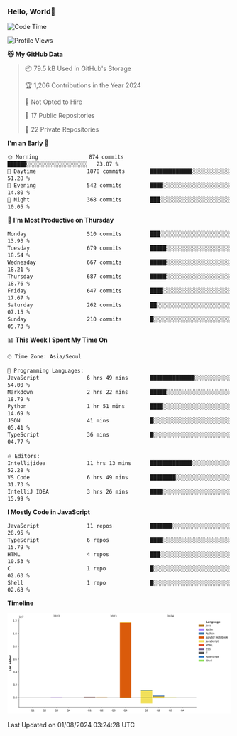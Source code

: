 
### Hello, World🐤

<!--START_SECTION:waka-->
![Code Time](http://img.shields.io/badge/Code%20Time-537%20hrs%2032%20mins-blue)

![Profile Views](http://img.shields.io/badge/Profile%20Views-44-blue)

**🐱 My GitHub Data** 

> 📦 79.5 kB Used in GitHub's Storage 
 > 
> 🏆 1,206 Contributions in the Year 2024
 > 
> 🚫 Not Opted to Hire
 > 
> 📜 17 Public Repositories 
 > 
> 🔑 22 Private Repositories 
 > 
**I'm an Early 🐤** 

```text
🌞 Morning                874 commits         ██████░░░░░░░░░░░░░░░░░░░   23.87 % 
🌆 Daytime                1878 commits        █████████████░░░░░░░░░░░░   51.28 % 
🌃 Evening                542 commits         ████░░░░░░░░░░░░░░░░░░░░░   14.80 % 
🌙 Night                  368 commits         ███░░░░░░░░░░░░░░░░░░░░░░   10.05 % 
```
📅 **I'm Most Productive on Thursday** 

```text
Monday                   510 commits         ███░░░░░░░░░░░░░░░░░░░░░░   13.93 % 
Tuesday                  679 commits         █████░░░░░░░░░░░░░░░░░░░░   18.54 % 
Wednesday                667 commits         █████░░░░░░░░░░░░░░░░░░░░   18.21 % 
Thursday                 687 commits         █████░░░░░░░░░░░░░░░░░░░░   18.76 % 
Friday                   647 commits         ████░░░░░░░░░░░░░░░░░░░░░   17.67 % 
Saturday                 262 commits         ██░░░░░░░░░░░░░░░░░░░░░░░   07.15 % 
Sunday                   210 commits         █░░░░░░░░░░░░░░░░░░░░░░░░   05.73 % 
```


📊 **This Week I Spent My Time On** 

```text
🕑︎ Time Zone: Asia/Seoul

💬 Programming Languages: 
JavaScript               6 hrs 49 mins       ██████████████░░░░░░░░░░░   54.00 % 
Markdown                 2 hrs 22 mins       █████░░░░░░░░░░░░░░░░░░░░   18.79 % 
Python                   1 hr 51 mins        ████░░░░░░░░░░░░░░░░░░░░░   14.69 % 
JSON                     41 mins             █░░░░░░░░░░░░░░░░░░░░░░░░   05.41 % 
TypeScript               36 mins             █░░░░░░░░░░░░░░░░░░░░░░░░   04.77 % 

🔥 Editors: 
Intellijidea             11 hrs 13 mins      █████████████░░░░░░░░░░░░   52.28 % 
VS Code                  6 hrs 49 mins       ████████░░░░░░░░░░░░░░░░░   31.73 % 
IntelliJ IDEA            3 hrs 26 mins       ████░░░░░░░░░░░░░░░░░░░░░   15.99 % 
```

**I Mostly Code in JavaScript** 

```text
JavaScript               11 repos            ███████░░░░░░░░░░░░░░░░░░   28.95 % 
TypeScript               6 repos             ████░░░░░░░░░░░░░░░░░░░░░   15.79 % 
HTML                     4 repos             ███░░░░░░░░░░░░░░░░░░░░░░   10.53 % 
C                        1 repo              █░░░░░░░░░░░░░░░░░░░░░░░░   02.63 % 
Shell                    1 repo              █░░░░░░░░░░░░░░░░░░░░░░░░   02.63 % 
```



**Timeline**

![Lines of Code chart](https://raw.githubusercontent.com/jilpoom/jilpoom/main/assets/bar_graph.png)


 Last Updated on 01/08/2024 03:24:28 UTC
<!--END_SECTION:waka-->
